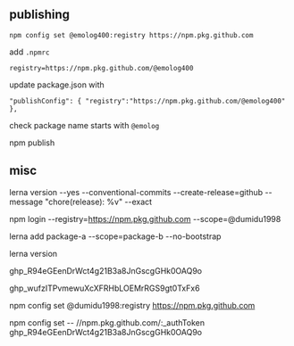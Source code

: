 ## publishing


`npm config set @emolog400:registry https://npm.pkg.github.com`

add `.npmrc`

`
registry=https://npm.pkg.github.com/@emolog400
`

update package.json with 

`
"publishConfig": {
    "registry":"https://npm.pkg.github.com/@emolog400"
},
`

check package name starts with `@emolog`

npm publish


## misc

lerna version --yes --conventional-commits --create-release=github --message "chore(release): %v" --exact


npm login --registry=https://npm.pkg.github.com --scope=@dumidu1998

lerna add package-a --scope=package-b --no-bootstrap

lerna version

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

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

npm config set @dumidu1998:registry https://npm.pkg.github.com

npm config set -- //npm.pkg.github.com/:_authToken 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